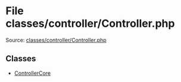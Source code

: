 File classes/controller/Controller.php
=========

Source: [classes/controller/Controller.php](https://github.com/PrestaShop/PrestaShop/blob/1.6.0.8/classes/controller/Controller.php)


Classes
-------

* [ControllerCore](class.ControllerCore.md)

